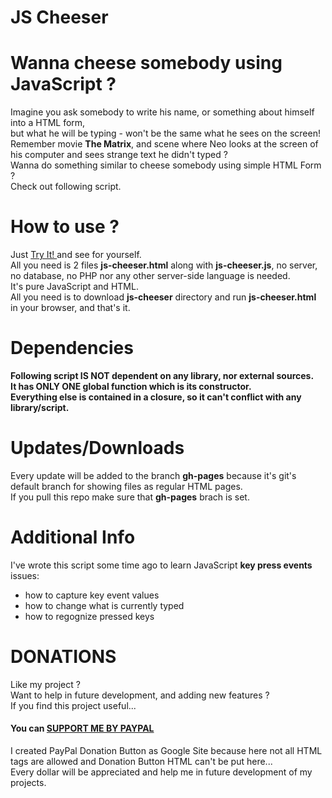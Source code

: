 # JS Cheeser

# Wanna cheese somebody using JavaScript ?
Imagine you ask somebody to write his name, or something about himself into a HTML form, <br />
but what he will be typing - won't be the same what he sees on the screen! <br />
Remember movie **The Matrix**, and scene where Neo looks at the screen of his computer and sees strange text he didn't typed ? <br />
Wanna do something similar to cheese somebody using simple HTML Form ? <br />
Check out following script. <br />

# How to use ?
Just <a href="http://dominikstyp.github.io/javascript-stuff/miscellaneous/js-cheeser/js-cheeser.html"> Try It! </a> and see for yourself.<br />
All you need is 2 files **js-cheeser.html** along with **js-cheeser.js**, no server, no database, no PHP nor any other server-side language is needed.<br />
It's pure JavaScript and HTML. <br />
All you need is to download **js-cheeser** directory and run **js-cheeser.html** in your browser, and that's it.

# Dependencies
**Following script IS NOT dependent on any library, nor external sources.**<br />
**It has ONLY ONE global function which is its constructor.**<br />
**Everything else is contained in a closure, so it can't conflict with any library/script.**

# Updates/Downloads
Every update will be added to the branch **gh-pages** because it's git's default branch for showing files as regular HTML pages.<br />
If you pull this repo make sure that **gh-pages** brach is set.

# Additional Info
I've wrote this script some time ago to learn JavaScript **key press events** issues:
- how to capture key event values
- how to change what is currently typed
- how to regognize pressed keys

# DONATIONS
Like my project ?   
Want to help in future development, and adding new features ?   
If you find this project useful...  
#### You can <a href="https://sites.google.com/site/dominikdonationbutton/">SUPPORT ME BY PAYPAL</a>
I created PayPal Donation Button as Google Site because here not all HTML tags are allowed and Donation Button HTML can't be put here...  
Every dollar will be appreciated and help me in future development of my projects. 


